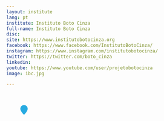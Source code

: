 ```yaml
---
layout: institute
lang: pt
institute: Instituto Boto Cinza
full-name: Instituto Boto Cinza
disc: 
site: https://www.institutobotocinza.org
facebook: https://www.facebook.com/InstitutoBotoCinza/
instagram: https://www.instagram.com/institutobotocinza/
twitter: https://twitter.com/boto_cinza
linkedin: 
youtube: https://www.youtube.com/user/projetobotocinza
image: ibc.jpg

---
```


<g id='colabs-c1' transform="translate(638 558)">
    <a href="{{site.baseurl}}{{page.dir}}{{page.name | remove: '.md'}}.html" class="">
    <svg fill="#27aae1"  stroke="#fff" stroke-width='0.3' xmlns="http://www.w3.org/2000/svg" width="100" height="100" viewBox="-20 -20 60 60">
    <path  class='pin-map' d="M8 16s6-5.686 6-10A6 6 0 0 0 2 6c0 4.314 6 10 6 10m"/>
    </svg>
    </a>
</g>